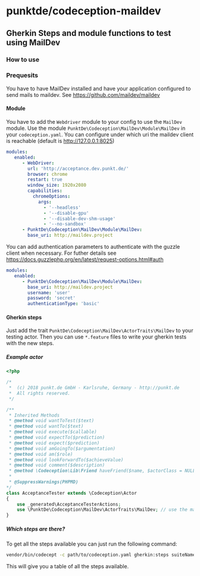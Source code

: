 # punktde/codeception-maildev

## Gherkin Steps and module functions to test using MailDev

### How to use

### Prequesits

You have to have MailDev installed and have your application configured to send mails to maildev. See https://github.com/maildev/maildev

#### Module

You have to add the `Webdriver` module to your config to use the `MailDev` module.
Use the module `PunktDe\Codeception\MailDev\Module\MailDev` in your `codeception.yaml`. You can configure under which uri the maildev client is reachable (default is http://127.0.0.1:8025)

```yaml
modules:
   enabled:
      - WebDriver:
        url: 'http://acceptance.dev.punkt.de/'
        browser: chrome
        restart: true
        window_size: 1920x2080
        capabilities:
          chromeOptions:
            args:
              - '--headless'
              - '--disable-gpu'
              - '--disable-dev-shm-usage'
              - '--no-sandbox'
      - PunktDe\Codeception\MailDev\Module\MailDev:
        base_uri: http://maildev.project
```

You can add authentication parameters to authenticate with the guzzle client when necessary. For futher details see https://docs.guzzlephp.org/en/latest/request-options.html#auth

```yaml
modules:
   enabled:
      - PunktDe\Codeception\MailDev\Module\MailDev:
        base_uri: http://maildev.project
        username: 'user'
        password: 'secret'
        authenticationType: 'basic'
```

#### Gherkin steps

Just add the trait `PunktDe\Codeception\MailDev\ActorTraits\MailDev` to your testing actor. Then you can use `*.feature` files to write your gherkin tests with the new steps.

##### Example actor

```php
<?php

/*
 *  (c) 2018 punkt.de GmbH - Karlsruhe, Germany - http://punkt.de
 *  All rights reserved.
 */

/**
 * Inherited Methods
 * @method void wantToTest($text)
 * @method void wantTo($text)
 * @method void execute($callable)
 * @method void expectTo($prediction)
 * @method void expect($prediction)
 * @method void amGoingTo($argumentation)
 * @method void am($role)
 * @method void lookForwardTo($achieveValue)
 * @method void comment($description)
 * @method \Codeception\Lib\Friend haveFriend($name, $actorClass = NULL)
 *
 * @SuppressWarnings(PHPMD)
*/
class AcceptanceTester extends \Codeception\Actor
{
    use _generated\AcceptanceTesterActions;
    use \PunktDe\Codeception\MailDev\ActorTraits\MailDev; // use the maildev steps trait
}
```

##### Which steps are there?

To get all the steps available you can just run the following command:

```bash
vendor/bin/codecept -c path/to/codeception.yaml gherkin:steps suiteName
```

This will give you a table of all the steps available.
